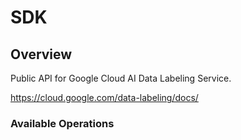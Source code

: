 # SDK

## Overview

Public API for Google Cloud AI Data Labeling Service.

<https://cloud.google.com/data-labeling/docs/>
### Available Operations

